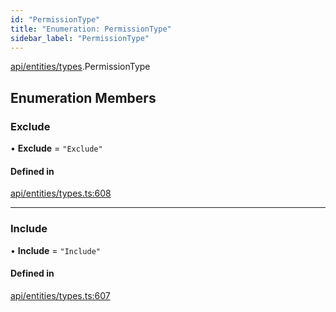 ```yaml
---
id: "PermissionType"
title: "Enumeration: PermissionType"
sidebar_label: "PermissionType"
---
```


[api/entities/types](../../../../../modules/API/Entities/Types/Types.md).PermissionType

## Enumeration Members

### Exclude

• **Exclude** = ``"Exclude"``

#### Defined in

[api/entities/types.ts:608](https://github.com/PolymeshAssociation/polymesh-sdk/blob/fbf6882d0/src/api/entities/types.ts#L608)

___

### Include

• **Include** = ``"Include"``

#### Defined in

[api/entities/types.ts:607](https://github.com/PolymeshAssociation/polymesh-sdk/blob/fbf6882d0/src/api/entities/types.ts#L607)
